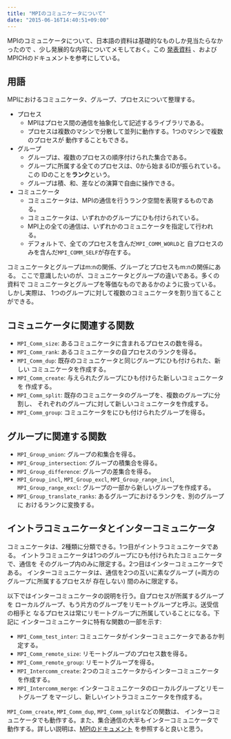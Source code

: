```yaml
---
title: "MPIのコミュニケータについて"
date: "2015-06-16T14:40:51+09:00"
---
```


MPIのコミュニケータについて、日本語の資料は基礎的なものしか見当たらなかったので
、少し発展的な内容についてメモしておく。この [発表資料](https://computing.llnl.gov/tutorials/mpi_advanced/DavidCronkSlides.pdf) 、およびMPICHのドキュメントを参考にしている。

<!--more-->

## 用語
MPIにおけるコミュニケータ、グループ、プロセスについて整理する。

- プロセス
    - MPIはプロセス間の通信を抽象化して記述するライブラリである。
    - プロセスは複数のマシンで分散して並列に動作する。1つのマシンで複数のプロセスが
        動作することもできる。
- グループ
    - グループは、複数のプロセスの順序付けられた集合である。
    - グループに所属する全てのプロセスは、0から始まるIDが振られている。この
        IDのことを**ランク**という。
    - グループは積、和、差などの演算で自由に操作できる。
- コミュニケータ
    - コミュニケータは、MPIの通信を行うランク空間を表現するものである。
    - コミュニケータは、いずれかのグループにひも付けられている。
    - MPI上の全ての通信は、いずれかのコミュニケータを指定して行われる。
    - デフォルトで、全てのプロセスを含んだ`MPI_COMM_WORLD`と
        自プロセスのみを含んだ`MPI_COMM_SELF`が存在する。

コミュニケータとグループはm:nの関係、グループとプロセスもm:nの関係にある。
ここで意識したいのが、コミュニケータとグループの違いである。多くの資料で
コミュニケータとグループを等価なものであるかのように扱っている。しかし実際は、
1つのグループに対して複数のコミュニケータを割り当てることができる。

## コミュニケータに関連する関数

- `MPI_Comm_size`: あるコミュニケータに含まれるプロセスの数を得る。
- `MPI_Comm_rank`: あるコミュニケータの自プロセスのランクを得る。
- `MPI_Comm_dup`: 既存のコミュニケータと同じグループにひも付けられた、新しい
    コミュニケータを作成する。
- `MPI_Comm_create`: 与えられたグループにひも付けらた新しいコミュニケータを
    作成する。
- `MPI_Comm_split`: 既存のコミュニケータのグループを、複数のグループに分割し、
    それぞれのグループに対して新しいコミュニケータを作成する。
- `MPI_Comm_group`: コミュニケータをにひも付けられたグループを得る。

## グループに関連する関数
- `MPI_Group_union`: グループの和集合を得る。
- `MPI_Group_intersection`: グループの積集合を得る。
- `MPI_Group_difference`: グループの差集合を得る。
- `MPI_Group_incl`, `MPI_Group_excl`, `MPI_Group_range_incl`, `MPI_Group_range_excl`:
    グループの一部から新しいグループを作成する。
- `MPI_Group_translate_ranks`: あるグループにおけるランクを、別のグループに
    おけるランクに変換する。


## イントラコミュニケータとインターコミュニケータ
コミュニケータは、2種類に分類できる。1つ目がイントラコミュニケータである。
イントラコミュニケータは1つのグループにひも付けられたコミュニケータで、通信を
そのグループ内のみに限定する。2つ目はインターコミュニケータである。
インターコミュニケータは、通信を2つの互いに素なグループ (=両方のグループに所属するプロセスが
存在しない) 間のみに限定する。

以下ではインターコミュニケータの説明を行う。自プロセスが所属するグループを
ローカルグループ、もう片方のグループをリモートグループと呼ぶ。送受信の相手と
なるプロセスは常にリモートグループに所属していることになる。下記に
インターコミュニケータに特有な関数の一部を示す:

- `MPI_Comm_test_inter`: コミュニケータがインターコミュニケータであるか判定する。
- `MPI_Comm_remote_size`: リモートグループのプロセス数を得る。
- `MPI_Comm_remote_group`: リモートグループを得る。
- `MPI_Intercomm_create`: 2つのコミュニケータからインターコミュニケータを作成する。
- `MPI_Intercomm_merge`: インターコミュニケータのローカルグループとリモートグループ
    をマージし、新しいイントラコミュニケータを作成する。

`MPI_Comm_create`, `MPI_Comm_dup`, `MPI_Comm_split`などの関数は、
インターコミュニケータでも動作する。また、集合通信の大半もインターコミュニケータで
動作する。詳しい説明は、[MPIのドキュメント](http://www.mpich.org/static/docs/v3.1/www3/)
を参照すると良いと思う。

